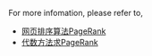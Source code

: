 For more infomation, please refer to,

- [网页排序算法PageRank](http://sparkandshine.net/webpages-ranking-algorithm-pagerank)
- [代数方法求PageRank](http://sparkandshine.net/pagerank-calculation-algebraic)